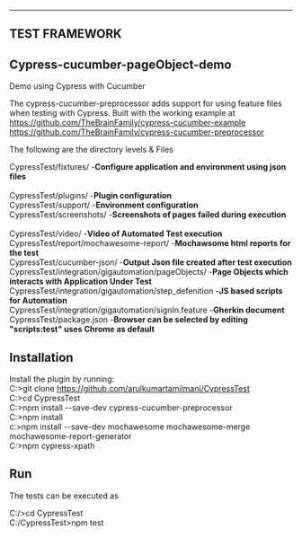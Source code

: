 ----------------
TEST FRAMEWORK
----------------

## Cypress-cucumber-pageObject-demo
Demo using Cypress with Cucumber

The cypress-cucumber-preprocessor adds support for using feature files when testing with Cypress.
Built with the working example at 
https://github.com/TheBrainFamily/cypress-cucumber-example  
https://github.com/TheBrainFamily/cypress-cucumber-preprocessor

The following are the directory levels & Files

CypressTest/fixtures/		      						            -**Configure application and environment using json files**<br />		
CypressTest/plugins/								    	            -**Plugin configuration**<br /> 
CypressTest/support/				        			            -**Environment configuration**<br /> 
CypressTest/screenshots/							  	            -**Screenshots of pages failed during execution**<br /> 						
CypressTest/video/										                -**Video of Automated Test execution**<br /> 
CypressTest/report/mochawesome-report/                -**Mochawsome html reports for the test**<br />
CypressTest/cucumber-json/								            -**Output Json file created after test execution**<br /> 
CypressTest/integration/gigautomation/pageObjects/		-**Page Objects which interacts with Application Under Test**<br />
CypressTest/integration/gigautomation/step_defenition	-**JS based scripts for Automation**<br /> 
CypressTest/integration/gigautomation/signIn.feature	-**Gherkin document**<br />
CypressTest/package.json								              -**Browser can be selected by editing "scripts:test" uses Chrome as default**<br />

## Installation
Install the plugin by running:<br />
C:\>git clone https://github.com/arulkumartamilmani/CypressTest<br />
C:\>cd CypressTest<br />
C:\>npm install --save-dev cypress-cucumber-preprocessor<br />
C:\>npm install<br />
c:\>npm install --save-dev mochawesome mochawesome-merge mochawesome-report-generator<br />
C:\>npm cypress-xpath<br />

## Run
The tests can be executed as<br />

C:/>cd CypressTest<br />
C:/CypressTest>npm test<br />
